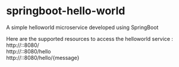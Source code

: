 # springboot-hello-world
A simple helloworld microservice developed using SpringBoot

Here are the supported resources to access the helloworld service :<br/>
  http://<host>:<port>:8080/<br/>
  http://<host>:<port>:8080/hello<br/>
  http://<host>:<port>:8080/hello/{message}<br/>
